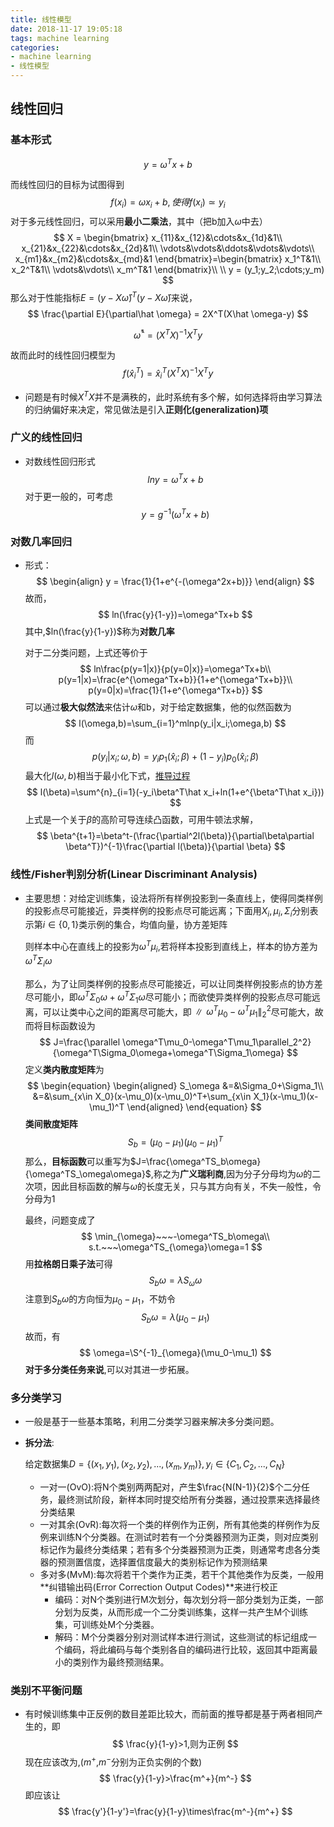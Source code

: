 ```yaml
---
title: 线性模型
date: 2018-11-17 19:05:18
tags: machine learning
categories:
- machine learning
- 线性模型
---
```


## 线性回归

### 基本形式

$$
y = \omega^T x+b
$$

而线性回归的目标为试图得到
$$
f(x_i)=\omega x_i +b,使得 f(x_i)\simeq y_i
$$
对于多元线性回归，可以采用**最小二乘法**，其中（把b加入$\omega$中去）
$$
X = \begin{bmatrix}
x_{11}&x_{12}&\cdots&x_{1d}&1\\
x_{21}&x_{22}&\cdots&x_{2d}&1\\
\vdots&\vdots&\ddots&\vdots&\vdots\\
x_{m1}&x_{m2}&\cdots&x_{md}&1
\end{bmatrix}=\begin{bmatrix}
x_1^T&1\\
x_2^T&1\\
\vdots&\vdots\\
x_m^T&1
\end{bmatrix}\\
\\
y = (y_1;y_2;\cdots;y_m)
$$
那么对于性能指标$E=(y-X\hat\omega)^T(y-X\hat\omega)$来说，
$$
\frac{\partial E}{\partial\hat \omega} = 2X^T(X\hat \omega-y)
$$

$$
\hat \omega^* = (X^TX)^{-1}X^Ty
$$

故而此时的线性回归模型为
$$
f(\hat x_i^T)=\hat x_i^T(X^TX)^{-1}X^Ty
$$

* 问题是有时候$X^TX$并不是满秩的，此时系统有多个解，如何选择将由学习算法的归纳偏好来决定，常见做法是引入**正则化(generalization)项**

### 广义的线性回归

* 对数线性回归形式
  $$
  lny = \omega^Tx+b
  $$
  对于更一般的，可考虑
  $$
  y=g^{-1}(\omega^Tx+b)
  $$






### 对数几率回归

* 形式：
  $$
  \begin{align}
  y = \frac{1}{1+e^{-(\omega^2x+b)}}
  \end{align}
  $$
  故而，
  $$
  ln(\frac{y}{1-y})=\omega^Tx+b
  $$
  其中,$ln(\frac{y}{1-y})$称为**对数几率**

  对于二分类问题，上式还等价于
  $$
  ln\frac{p(y=1|x)}{p(y=0|x)}=\omega^Tx+b\\
  p(y=1|x)=\frac{e^{\omega^Tx+b}}{1+e^{\omega^Tx+b}}\\
  p(y=0|x)=\frac{1}{1+e^{\omega^Tx+b}}
  $$
  可以通过**极大似然法**来估计$\omega$和b，对于给定数据集，他的似然函数为
  $$
  l(\omega,b)=\sum_{i=1}^mlnp(y_i|x_i;\omega,b)
  $$
  而
  $$
  p(y_i|x_i;\omega,b)=y_ip_1(\hat x_i;\beta)+(1-y_i)p_0(\hat x_i;\beta)
  $$
  最大化$l(\omega,b)$相当于最小化下式，[推导过程](https://blog.csdn.net/VictoriaW/article/details/77947535)
  $$
  l(\beta)=\sum^{n}_{i=1}(-y_i\beta^T\hat x_i+ln(1+e^{\beta^T\hat x_i}))
  $$
  上式是一个关于$\beta$的高阶可导连续凸函数，可用牛顿法求解，
  $$
  \beta^{t+1}=\beta^t-(\frac{\partial^2l(\beta)}{\partial\beta\partial \beta^T})^{-1}\frac{\partial l(\beta)}{\partial \beta}
  $$


### 线性/Fisher判别分析(Linear Discriminant Analysis)

* 主要思想：对给定训练集，设法将所有样例投影到一条直线上，使得同类样例的投影点尽可能接近，异类样例的投影点尽可能远离；下面用$X_i,\mu_i,\Sigma_i$分别表示第$i\in\{0,1\}$类示例的集合，均值向量，协方差矩阵

  则样本中心在直线上的投影为$\omega^T\mu_i$,若将样本投影到直线上，样本的协方差为$\omega^T\Sigma_i\omega$

  那么，为了让同类样例的投影点尽可能接近，可以让同类样例投影点的协方差尽可能小，即$\omega^T\Sigma_0\omega+\omega^T\Sigma_1\omega$尽可能小；而欲使异类样例的投影点尽可能远离，可以让类中心之间的距离尽可能大，即$\parallel \omega^T\mu_0-\omega^T\mu_1\parallel_2^2$尽可能大，故而将目标函数设为
  $$
  J=\frac{\parallel \omega^T\mu_0-\omega^T\mu_1\parallel_2^2}{\omega^T\Sigma_0\omega+\omega^T\Sigma_1\omega}
  $$
  定义**类内散度矩阵**为
  $$
  \begin{equation}
  \begin{aligned}
  S_\omega &=&\Sigma_0+\Sigma_1\\
  &=&\sum_{x\in X_0}(x-\mu_0)(x-\mu_0)^T+\sum_{x\in X_1}(x-\mu_1)(x-\mu_1)^T
  \end{aligned}
  \end{equation}
  $$
  **类间散度矩阵**
  $$
  S_b=(\mu_0-\mu_1)(\mu_0-\mu_1)^T
  $$
  那么，**目标函数**可以重写为$J=\frac{\omega^TS_b\omega}{\omega^TS_\omega\omega}$,称之为**广义瑞利商**,因为分子分母均为$\omega$的二次项，因此目标函数的解与$\omega$的长度无关，只与其方向有关，不失一般性，令分母为1

  最终，问题变成了
  $$
  \min_{\omega}~~~-\omega^TS_b\omega\\
  s.t.~~~\omega^TS_{\omega}\omega=1
  $$
  用**拉格朗日乘子法**可得
  $$
  S_b\omega=\lambda S_{\omega}\omega
  $$
  注意到$S_b\omega$的方向恒为$\mu_0-\mu_1$，不妨令
  $$
  S_b\omega=\lambda(\mu_0-\mu_1)
  $$
  故而，有
  $$
  \omega=\S^{-1}_{\omega}(\mu_0-\mu_1)
  $$
  **对于多分类任务来说**,可以对其进一步拓展。

### 多分类学习

* 一般是基于一些基本策略，利用二分类学习器来解决多分类问题。

* **拆分法**:

  给定数据集$D=\{(x_1,y_1),(x_2,y_2),...,(x_m,y_m)\},y_i\in\{C_1,C_2,...,C_N\}​$

  * 一对一(OvO):将N个类别两两配对，产生$\frac{N(N-1)}{2}​$个二分任务，最终测试阶段，新样本同时提交给所有分类器，通过投票来选择最终分类结果
  * 一对其余(OvR):每次将一个类的样例作为正例，所有其他类的样例作为反例来训练N个分类器。在测试时若有一个分类器预测为正类，则对应类别标记作为最终分类结果；若有多个分类器预测为正类，则通常考虑各分类器的预测置信度，选择置信度最大的类别标记作为预测结果
  * 多对多(MvM):每次将若干个类作为正类，若干个其他类作为反类，一般用**纠错输出码(Error Correction Output Codes)**来进行校正
    * 编码：对N个类别进行M次划分，每次划分将一部分类划为正类，一部分划为反类，从而形成一个二分类训练集，这样一共产生M个训练集，可训练处M个分类器。
    * 解码：M个分类器分别对测试样本进行测试，这些测试的标记组成一个编码，将此编码与每个类别各自的编码进行比较，返回其中距离最小的类别作为最终预测结果。

### 类别不平衡问题

* 有时候训练集中正反例的数目差距比较大，而前面的推导都是基于两者相同产生的，即
  $$
  \frac{y}{1-y}>1,则为正例
  $$
  现在应该改为,($m^+$,$m^-$分别为正负实例的个数)
  $$
  \frac{y}{1-y}>\frac{m^+}{m^-}
  $$
  即应该让
  $$
  \frac{y'}{1-y'}=\frac{y}{1-y}\times\frac{m^-}{m^+}
  $$




